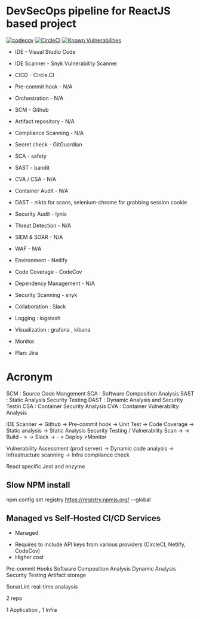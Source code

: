 # DevSecOps pipeline for ReactJS based project 



[![codecov](https://codecov.io/gh/mdnurakmal/react-cicd-1/branch/main/graph/badge.svg?token=U03ASER0MO)](https://codecov.io/gh/mdnurakmal/pipeline1)
[![CircleCI](https://circleci.com/gh/mdnurakmal/pipeline1/tree/main.svg?style=svg)](https://circleci.com/gh/mdnurakmal/pipeline1/tree/main)
[![Known Vulnerabilities](https://snyk.io/test/github/{username}/{repo}/badge.svg)](https://snyk.io/test/github/mdnurakmal/pipeline1)


* IDE - Visual Studio Code
* IDE Scanner - Snyk Vulnerability Scanner
* CICD - Circle.CI
* Pre-commit hook - N/A
* Orchestration - N/A
* SCM - Github
* Artifact repository - N/A
* Compliance Scanning - N/A
* Secret check - GitGuardian
* SCA - safety
* SAST - bandit
* CVA / CSA - N/A
* Container Audit - N/A
* DAST - nikto for scans, selenium-chrome for grabbing session cookie
* Security Audit - lynis
* Threat Detection - N/A
* SIEM & SOAR - N/A
* WAF - N/A
* Environment - Netlify
* Code Coverage  - CodeCov
* Dependency Management - N/A
* Security Scanning - snyk

* Collaboration : Slack
* Logging : logstash
* Visualization : grafana , kibana
* Monitor:
* Plan: Jira

# Acronym
SCM : Source Code Mangement
SCA : Software Composition Analysis
SAST : Static Analysis Security Testing
DAST  : Dynamic Analysis and Security Testin
CSA : Container Security Analysis
CVA : Container Vulnerability Analysis

IDE Scanner -> Github -> Pre-commit hook -> Unit Test -> Code Coverage -> Static analysis -> Static Analysis Security Testing / Vulnerability Scan ->  -> Build - >  -> Slack -> - > Deploy >Monitor


Vulnerability Assessment (prod server) -> Dynamic code analysis -> Infrastructure scanning -> Infra compliance check

React specific
Jest and enzyme

## Slow NPM install
npm config set registry https://registry.npmjs.org/ --global

## Managed vs Self-Hosted CI/CD Services
- Managed
* Requires to include API keys from various providers (CircleCI, Netlify, CodeCov)
* Higher cost 

Pre-commit Hooks
Software Composition Analysis
Dynamic Analysis Security Testing
Artifact storage

SonarLint real-time analaysis

2 repo

1 Application , 1 Infra